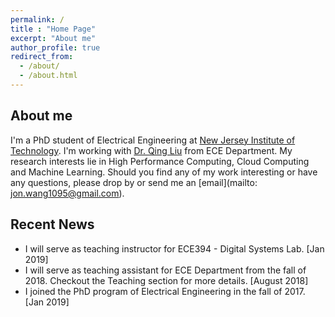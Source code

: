 ```yaml
---
permalink: /
title : "Home Page"
excerpt: "About me"
author_profile: true
redirect_from: 
  - /about/
  - /about.html
---
```


About me
--------

I'm a PhD student of Electrical Engineering at [New Jersey Institute of Technology](https://www.njit.edu/). I'm working with [Dr. Qing Liu](https://web.njit.edu/~qliu/) from ECE Department. My research interests lie in High Performance Computing, Cloud Computing and Machine Learning. Should you find any of my work interesting or have any questions, please drop by or send me an [email](mailto: jon.wang1095@gmail.com).

<!-- <font color="red"> * For affairs regarding my TA work, please contact me by <a href="mailto:jw447@njit.edu" target="_top">NJIT email</a>.</font> -->

Recent News
-----------

* I will serve as teaching instructor for ECE394 - Digital Systems Lab. [Jan 2019]<br/>
* I will serve as teaching assistant for ECE Department from the fall of 2018. Checkout the Teaching section for more details. [August 2018]<br/>
* I joined the PhD program of Electrical Engineering in the fall of 2017. [Jan 2019]
